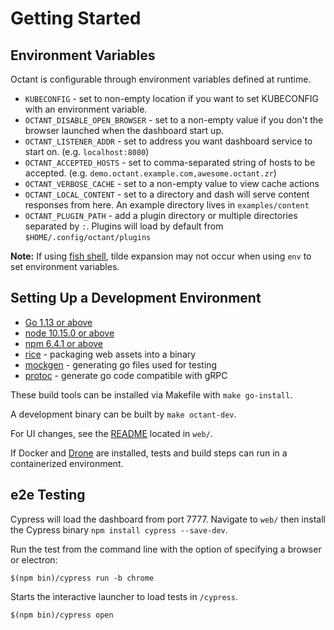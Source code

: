 # Getting Started

## Environment Variables

Octant is configurable through environment variables defined at runtime.

* `KUBECONFIG` - set to non-empty location if you want to set KUBECONFIG with an environment variable.
* `OCTANT_DISABLE_OPEN_BROWSER` - set to a non-empty value if you don't the browser launched when the dashboard start up.
* `OCTANT_LISTENER_ADDR` - set to address you want dashboard service to start on. (e.g. `localhost:8080`)
* `OCTANT_ACCEPTED_HOSTS` - set to comma-separated string of hosts to be accepted. (e.g. `demo.octant.example.com,awesome.octant.zr`)
* `OCTANT_VERBOSE_CACHE` - set to a non-empty value to view cache actions
* `OCTANT_LOCAL_CONTENT` - set to a directory and dash will serve content responses from here. An example directory lives in `examples/content`
* `OCTANT_PLUGIN_PATH` - add a plugin directory or multiple directories separated by `:`. Plugins will load by default from `$HOME/.config/octant/plugins`

**Note:** If using [fish shell](https://fishshell.com), tilde expansion may not occur when using `env` to set environment variables.

## Setting Up a Development Environment

* [Go 1.13 or above](https://golang.org/dl/)
* [node 10.15.0 or above](https://nodejs.org/en/)
* [npm 6.4.1 or above](https://www.npmjs.com/get-npm)
* [rice](https://github.com/GeertJohan/go.rice) - packaging web assets into a binary
* [mockgen](https://github.com/golang/mock) - generating go files used for testing
* [protoc](https://github.com/golang/protobuf) - generate go code compatible with gRPC

These build tools can be installed via Makefile with `make go-install`.

A development binary can be built by `make octant-dev`.

For UI changes, see the [README](/web/README.md) located in `web/`.

If Docker and [Drone](/docs/drone.md) are installed, tests and build steps can run in a containerized environment.

## e2e Testing

Cypress will load the dashboard from port 7777. Navigate to `web/` then install the Cypress binary `npm install cypress --save-dev`.

Run the test from the command line with the option of specifying a browser or electron:

`$(npm bin)/cypress run -b chrome`

Starts the interactive launcher to load tests in `/cypress`.

`$(npm bin)/cypress open`

